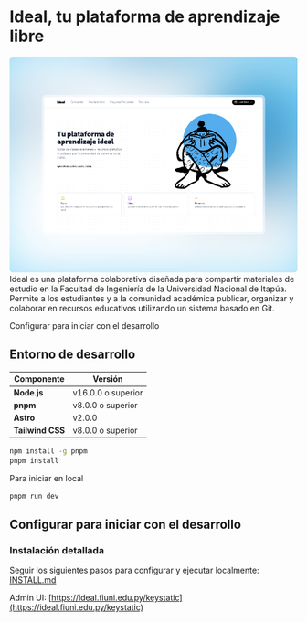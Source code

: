 # Ideal, tu plataforma de aprendizaje libre

![Screenshot de la landing page de  ideal](./public/readme/ideal-shot.png)
Ideal es una plataforma colaborativa diseñada para compartir materiales de estudio en la Facultad de Ingeniería de la Universidad Nacional de Itapúa. Permite a los estudiantes y a la comunidad académica publicar, organizar y colaborar en recursos educativos utilizando un sistema basado en Git.

Configurar para iniciar con el desarrollo
## Entorno de desarrollo
| **Componente** | **Versión** |
|------------|---------|
|**Node.js**|v16.0.0 o superior|
|**pnpm**|v8.0.0 o superior|
|**Astro**|v2.0.0|
|**Tailwind CSS**|v8.0.0 o superior|

```bash
npm install -g pnpm
pnpm install
```

Para iniciar en local

```bash
pnpm run dev
```
## Configurar para iniciar con el desarrollo
### Instalación detallada
Seguir los siguientes pasos para configurar y ejecutar localmente:
[INSTALL.md](INSTALL.md)

Admin UI: [https://ideal.fiuni.edu.py/keystatic](https://ideal.fiuni.edu.py/keystatic)
